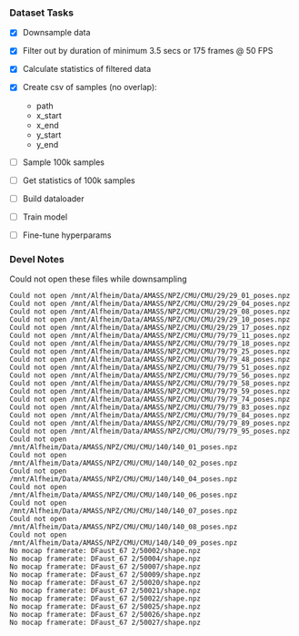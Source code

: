 ### Dataset Tasks

-[X] Downsample data
-[X] Filter out by duration of minimum 3.5 secs or 175 frames @ 50 FPS
-[X] Calculate statistics of filtered data
-[X] Create csv of samples (no overlap):
    - path
    - x_start
    - x_end
    - y_start
    - y_end
-[ ] Sample 100k samples
-[ ] Get statistics of 100k samples
-[ ] Build dataloader
-[ ] Train model
-[ ] Fine-tune hyperparams


### Devel Notes

Could not open these files while downsampling

```
Could not open /mnt/Alfheim/Data/AMASS/NPZ/CMU/CMU/29/29_01_poses.npz
Could not open /mnt/Alfheim/Data/AMASS/NPZ/CMU/CMU/29/29_04_poses.npz
Could not open /mnt/Alfheim/Data/AMASS/NPZ/CMU/CMU/29/29_08_poses.npz
Could not open /mnt/Alfheim/Data/AMASS/NPZ/CMU/CMU/29/29_10_poses.npz
Could not open /mnt/Alfheim/Data/AMASS/NPZ/CMU/CMU/29/29_17_poses.npz
Could not open /mnt/Alfheim/Data/AMASS/NPZ/CMU/CMU/79/79_11_poses.npz
Could not open /mnt/Alfheim/Data/AMASS/NPZ/CMU/CMU/79/79_18_poses.npz
Could not open /mnt/Alfheim/Data/AMASS/NPZ/CMU/CMU/79/79_25_poses.npz
Could not open /mnt/Alfheim/Data/AMASS/NPZ/CMU/CMU/79/79_48_poses.npz
Could not open /mnt/Alfheim/Data/AMASS/NPZ/CMU/CMU/79/79_51_poses.npz
Could not open /mnt/Alfheim/Data/AMASS/NPZ/CMU/CMU/79/79_56_poses.npz
Could not open /mnt/Alfheim/Data/AMASS/NPZ/CMU/CMU/79/79_58_poses.npz
Could not open /mnt/Alfheim/Data/AMASS/NPZ/CMU/CMU/79/79_59_poses.npz
Could not open /mnt/Alfheim/Data/AMASS/NPZ/CMU/CMU/79/79_74_poses.npz
Could not open /mnt/Alfheim/Data/AMASS/NPZ/CMU/CMU/79/79_83_poses.npz
Could not open /mnt/Alfheim/Data/AMASS/NPZ/CMU/CMU/79/79_84_poses.npz
Could not open /mnt/Alfheim/Data/AMASS/NPZ/CMU/CMU/79/79_89_poses.npz
Could not open /mnt/Alfheim/Data/AMASS/NPZ/CMU/CMU/79/79_95_poses.npz
Could not open /mnt/Alfheim/Data/AMASS/NPZ/CMU/CMU/140/140_01_poses.npz
Could not open /mnt/Alfheim/Data/AMASS/NPZ/CMU/CMU/140/140_02_poses.npz
Could not open /mnt/Alfheim/Data/AMASS/NPZ/CMU/CMU/140/140_04_poses.npz
Could not open /mnt/Alfheim/Data/AMASS/NPZ/CMU/CMU/140/140_06_poses.npz
Could not open /mnt/Alfheim/Data/AMASS/NPZ/CMU/CMU/140/140_07_poses.npz
Could not open /mnt/Alfheim/Data/AMASS/NPZ/CMU/CMU/140/140_08_poses.npz
Could not open /mnt/Alfheim/Data/AMASS/NPZ/CMU/CMU/140/140_09_poses.npz
No mocap framerate: DFaust_67 2/50002/shape.npz
No mocap framerate: DFaust_67 2/50004/shape.npz
No mocap framerate: DFaust_67 2/50007/shape.npz
No mocap framerate: DFaust_67 2/50009/shape.npz
No mocap framerate: DFaust_67 2/50020/shape.npz
No mocap framerate: DFaust_67 2/50021/shape.npz
No mocap framerate: DFaust_67 2/50022/shape.npz
No mocap framerate: DFaust_67 2/50025/shape.npz
No mocap framerate: DFaust_67 2/50026/shape.npz
No mocap framerate: DFaust_67 2/50027/shape.npz
```


